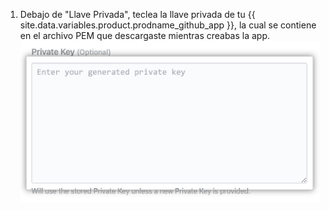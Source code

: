 1. Debajo de "Llave Privada", teclea la llave privada de tu {{ site.data.variables.product.prodname_github_app }}, la cual se contiene en el archivo PEM que descargaste mientras creabas la app. ![Campo de llave privada](/assets/images/help/insights/private-key.png)
